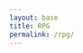 ```yaml
---
layout: base
title: RPG
permalink: /rpg/
---
```



<div id="indicator" style="display: none;">Music is Playing!</div>
<script>
    // Set the audio path using Liquid and define it globally
    window.audioPath = '{{site.baseurl}}/assets/sounds/soundtrack.mp3';
</script>
<script src="{{site.baseurl}}/assets/js/rpg/rpgMusic.js"></script>

<canvas id='gameCanvas'></canvas>

<script type="module">
    import GameControl from '{{site.baseurl}}/assets/js/rpg/GameControl.js';

   // Background data
    const image_src = "{{site.baseurl}}/images/rpg/pixel background.jpg";
    const image_data = {
        pixels: {height: 1080, width: 1920}
    };
    const image = {src: image_src, data: image_data};

    // Sprite data
    const sprite_src = "{{site.baseurl}}/images/rpg/green character.png";
    const sprite_data = {
        SCALE_FACTOR: 10,
        STEP_FACTOR: 1000,
        ANIMATION_RATE: 50,
        pixels: {height: 72, width: 48},
        orientation: {rows: 4, columns: 3},
        down: {row: 0, start: 0, columns: 3},
        left: {row: 2, start: 0, columns: 3},
        right: {row: 3, start: 0, columns: 3},
        up: {row: 1, start: 0, columns: 3},
    };
    const sprite = {src: sprite_src, data: sprite_data};

    // Assets for game
    //const assets = {}
    //const assets = {image: image}
    //const assets = {sprite: sprite}
    const assets = {image: image, sprite: sprite}

    // Start game engine
    GameControl.start(assets);
</script>
